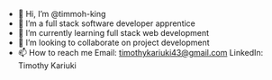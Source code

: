 - 👋 Hi, I’m @timmoh-king
- 👀 I’m a full stack software developer apprentice
- 🌱 I’m currently learning full stack web development
- 💞️ I’m looking to collaborate on project development
- 📫 How to reach me Email: timothykariuki43@gmail.com LinkedIn: Timothy Kariuki

<!---
timmoh-king/timmoh-king is a ✨ special ✨ repository because its `README.md` (this file) appears on your GitHub profile.
You can click the Preview link to take a look at your changes.
--->
